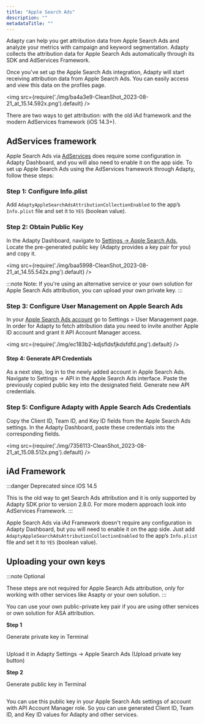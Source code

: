 ```yaml
---
title: "Apple Search Ads"
description: ""
metadataTitle: ""
---
```


Adapty can help you get attribution data from Apple Search Ads and analyze your metrics with campaign and keyword segmentation. Adapty collects the attribution data for Apple Search Ads automatically through its SDK and AdServices Framework.

Once you've set up the Apple Search Ads integration, Adapty will start receiving attribution data from Apple Search Ads. You can easily access and view this data on the profiles page.


<img
  src={require('./img/ba4a3e9-CleanShot_2023-08-21_at_15.14.592x.png').default}
/>





There are two ways to get attribution: with the old iAd framework and the modern AdServices framework (iOS 14.3+). 

## AdServices framework

Apple Search Ads via [AdServices](https://developer.apple.com/documentation/ad_services) does require some configuration in Adapty Dashboard, and you will also need to enable it on the app side. To set up Apple Search Ads using the AdServices framework through Adapty, follow these steps:

### Step 1: Configure Info.plist

Add `AdaptyAppleSearchAdsAttributionCollectionEnabled` to the app’s `Info.plist` file and set it to `YES` (boolean value).

### Step 2: Obtain Public Key

In the Adapty Dashboard, navigate to [Settings -> Apple Search Ads.](https://app.adapty.io/settings/apple-search-ads)  
Locate the pre-generated public key (Adapty provides a key pair for you) and copy it.


<img
  src={require('./img/baa5998-CleanShot_2023-08-21_at_14.55.542x.png').default}
/>





:::note
Note: If you're using an alternative service or your own solution for Apple Search Ads attribution, you can upload your own private key.
:::

### Step 3: Configure User Management on Apple Search Ads

In your [Apple Search Ads account](https://searchads.apple.com/) go to Settings > User Management page. In order for Adapty to fetch attribution data you need to invite another Apple ID account and grant it API Account Manager access.


<img
  src={require('./img/ec183b2-kdjsfldsfjkdsfdfd.png').default}
/>





#### Step 4: Generate API Credentials

As a next step, log in to the newly added account in Apple Search Ads. Navigate to Settings -> API in the Apple Search Ads interface. Paste the previously copied public key into the designated field. Generate new API credentials.

### Step 5: Configure Adapty with Apple Search Ads Credentials

Copy the Client ID, Team ID, and Key ID fields from the Apple Search Ads settings. In the Adapty Dashboard, paste these credentials into the corresponding fields.


<img
  src={require('./img/7356113-CleanShot_2023-08-21_at_15.08.512x.png').default}
/>





## iAd Framework

:::danger
Deprecated since iOS 14.5

This is the old way to get Search Ads attribution and it is only supported by Adapty SDK prior to version 2.8.0. For more modern approach look into AdServices Framework.
:::

Apple Search Ads via iAd Framework doesn't require any configuration in Adapty Dashboard, but you will need to enable it on the app side. Just add `AdaptyAppleSearchAdsAttributionCollectionEnabled` to the app’s `Info.plist` file and set it to `YES` (boolean value).

## Uploading your own keys

:::note
Optional

These steps are not required for Apple Search Ads attribution, only for working with other services like Asapty or your own solution.
:::

You can use your own public-private key pair if you are using other services or own solution for ASA attribution.

**Step 1**

Generate private key in Terminal

```text title="title="openssl ecparam -genkey -name prime256v1 -noout -out private-key.pem""
```

Upload it in Adapty Settings -> Apple Search Ads (Upload private key button)

**Step 2**

Generate public key in Terminal

```text title="title="openssl ec -in private-key.pem -pubout -out public-key.pem""
```

You can use this public key in your Apple Search Ads settings of account with API Account Manager role. So you can use generated Client ID, Team ID, and Key ID values for Adapty and other services.